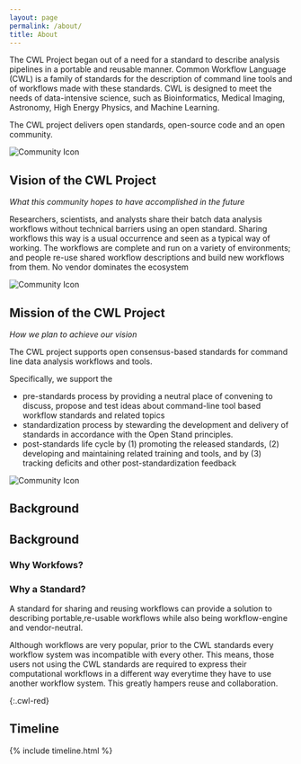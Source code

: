 ```yaml
---
layout: page
permalink: /about/
title: About
---
```


The CWL Project began out of a need for a standard to 
describe analysis pipelines in a portable and reusable
manner. Common Workflow Language (CWL) is a family of standards
for the description of command line tools and of workflows made with these standards.
CWL is designed to meet the needs of data-intensive science, such as Bioinformatics, Medical Imaging, Astronomy, High Energy Physics, and Machine Learning.


The CWL project delivers open standards, open-source code and an open community.


  <div class="section-header">
    <img src="../assets/img/noun_Vision_3455591.svg" class="section-icon" alt="Community Icon">
    <h2 id="vision">Vision of the CWL Project</h2>
  </div>

*What this community hopes to have accomplished in the future*

Researchers, scientists, and analysts share their batch data analysis workflows without technical barriers using an open standard. Sharing workflows this way is a usual occurrence and seen as a typical way of working. The workflows are complete and run on a variety of environments; and people re-use shared workflow descriptions and build new workflows from them. No vendor dominates the ecosystem

  <div class="section-header">
    <img src="../assets/img/noun_Mission_2673795.svg" class="section-icon" alt="Community Icon">
    <h2 id="vision">Mission of the CWL Project</h2>
  </div>

*How we plan to achieve our vision*

The CWL project supports open consensus-based standards for command line data analysis workflows and tools.

Specifically, we support the
*    pre-standards process by providing a neutral place of convening to discuss, propose and test ideas about command-line tool based workflow standards and related topics
*    standardization process by stewarding the development and delivery of standards in accordance with the Open Stand principles.
*    post-standards life cycle by (1) promoting the released standards, (2) developing and maintaining related training and tools, and by (3) tracking deficits and other post-standardization feedback

  <div class="section-header">
    <img src="../assets/img/noun_background_4073428.svg" class="section-icon" alt="Community Icon">
    <h2 id="vision">Background</h2>
  </div>

## Background


### Why Workfows?
### Why a Standard?

A standard for sharing and reusing workflows can provide a solution to describing portable,re-usable workflows while also being workflow-engine and vendor-neutral.

Although workflows are very popular, prior to the CWL standards every workflow system was incompatible with every other. This means, those users not using the CWL standards are required to express their computational workflows in a different way everytime they have to use another workflow system. This greatly hampers reuse and collaboration. 

{:.cwl-red}
## Timeline

{% include timeline.html %}


